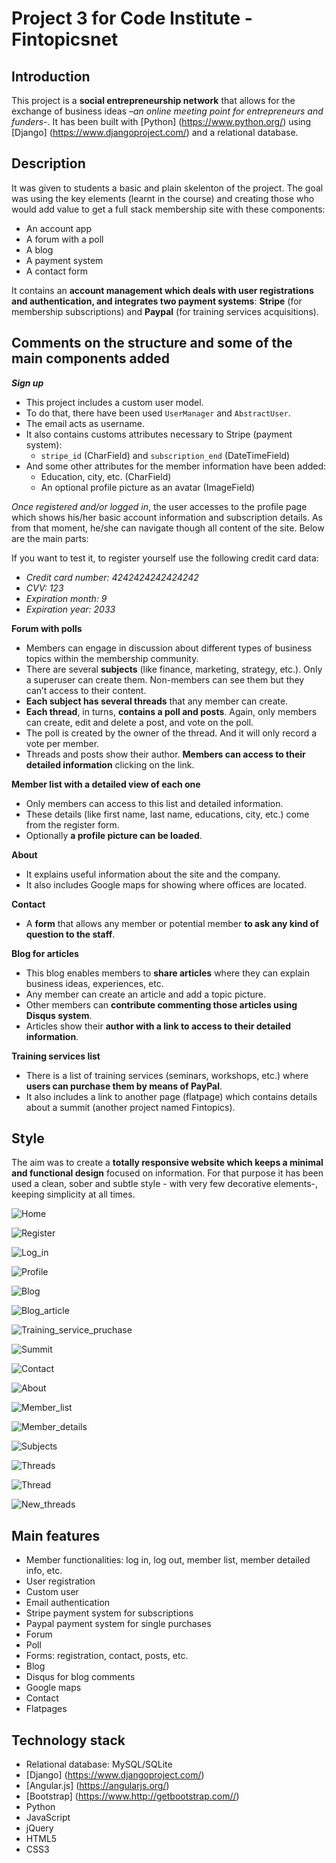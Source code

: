 # Project 3 for Code Institute - Fintopicsnet
## Introduction

This project is a **social entrepreneurship network** that allows for the exchange of business ideas –*an online meeting point for entrepreneurs and funders*-. It has been built with [Python] (https://www.python.org/) using [Django] (https://www.djangoproject.com/) and a relational database. 

## Description
It was given to students a basic and plain skelenton of the project. The goal was using the key elements (learnt in the course) and creating those who would add value to get a full stack membership site with these components: 
* An account app
* A forum with a poll
* A blog
* A payment system
* A contact form   

It contains an **account management which deals with user registrations and authentication, and integrates two payment systems**: **Stripe** (for membership subscriptions) and **Paypal** (for training services acquisitions).



## Comments on the structure and some of the main components added

*__Sign up__*
* This project includes a custom user model.
* To do that, there have been used `UserManager` and `AbstractUser`.
* The email acts as username. 
* It also contains customs attributes necessary to Stripe (payment system):
	* `stripe_id` (CharField) and `subscription_end` (DateTimeField)
* And some other attributes for the member information have been added:
	* Education, city, etc. (CharField)
	* An optional profile picture as an avatar (ImageField)

*Once registered and/or logged in*, the user accesses to the profile page which shows his/her basic account information and subscription details. As from that moment, he/she can navigate though all content of the site. Below are the main parts:



If you want to test it, to register yourself use the following credit card data:
  * *Credit card number: 4242424242424242*
  * *CVV: 123*
  * *Expiration month: 9*
  * *Expiration year: 2033*

**Forum with polls**
* Members can engage in discussion about different types of business topics within the membership community.
* There are several **subjects** (like finance, marketing, strategy, etc.). Only a superuser can create them. Non-members can see them but they can’t access to their content.
* **Each subject has several threads** that any member can create. 
* **Each thread**, in turns, **contains a poll and posts**. Again, only members can create, edit and delete a post, and vote on the poll.
* The poll is created by the owner of the thread. And it will only record a vote per member.
* Threads and posts show their author. **Members can access to their detailed information** clicking on the link. 



**Member list with a detailed view of each one**
* Only members can access to this list and detailed information.
* These details (like first name, last name, educations, city, etc.) come from the register form. 
* Optionally **a profile picture can be loaded**. 



**About**
* It explains useful information about the site and the company.
* It also includes Google maps for showing where offices are located. 



**Contact**
* A **form** that allows any member or potential member **to ask any kind of question to the staff**. 


**Blog for articles**
* This blog enables members to **share articles** where they can explain business ideas, experiences, etc.
* Any member can create an article and add a topic picture.
* Other members can **contribute commenting those articles using Disqus system**.
* Articles show their **author with a link to access to their detailed information**.



**Training services list** 
* There is a list of training services (seminars, workshops, etc.) where **users can purchase them by means of PayPal**. 
* It also includes a link to another page (flatpage) which contains details about a summit (another project named Fintopics).  



## Style
The aim was to create a **totally responsive website which keeps a minimal and functional design** focused on information. For that purpose it has been used a clean, sober and subtle style - with very few decorative elements-, keeping simplicity at all times. 


![Home](https://github.com/abmist/fintopicsnet_network/blob/master/static/images/README_screenshots/project_3_home.jpg)

![Register](https://github.com/abmist/fintopicsnet_network/blob/master/static/images/README_screenshots/project_3_register.jpg)

![Log_in](https://github.com/abmist/fintopicsnet_network/blob/master/static/images/README_screenshots/project_3_log_in.jpg)

![Profile](https://github.com/abmist/fintopicsnet_network/blob/master/static/images/README_screenshots/project_3_profile.jpg)

![Blog](https://github.com/abmist/fintopicsnet_network/blob/master/static/images/README_screenshots/project_3_blog.jpg)

![Blog_article](https://github.com/abmist/fintopicsnet_network/blob/master/static/images/README_screenshots/project_3_blog_article.jpg)

![Training_service_pruchase](https://github.com/abmist/fintopicsnet_network/blob/master/static/images/README_screenshots/project_3_training_service_purchase.jpg)

![Summit](https://github.com/abmist/fintopicsnet_network/blob/master/static/images/README_screenshots/project_3_summit.jpg)

![Contact](https://github.com/abmist/fintopicsnet_network/blob/master/static/images/README_screenshots/project_3_contact.jpg)

![About](https://github.com/abmist/fintopicsnet_network/blob/master/static/images/README_screenshots/project_3_about.jpg)

![Member_list](https://github.com/abmist/fintopicsnet_network/blob/master/static/images/README_screenshots/project_3_member_list.jpg)

![Member_details](https://github.com/abmist/fintopicsnet_network/blob/master/static/images/README_screenshots/project_3_member_details.jpg)

![Subjects](https://github.com/abmist/fintopicsnet_network/blob/master/static/images/README_screenshots/project_3_forum_subjects.jpg)

![Threads](https://github.com/abmist/fintopicsnet_network/blob/master/static/images/README_screenshots/project_3_forum_threads.jpg)

![Thread](https://github.com/abmist/fintopicsnet_network/blob/master/static/images/README_screenshots/project_3_forum_thread_and_posts.jpg)

![New_threads](https://github.com/abmist/fintopicsnet_network/blob/master/static/images/README_screenshots/project_3_forum_new_thread.jpg)

## Main features
* Member functionalities: log in, log out, member list, member detailed info, etc.
* User registration
* Custom user 
* Email authentication
* Stripe payment system for subscriptions
* Paypal payment system for single purchases
* Forum 
* Poll
* Forms: registration, contact, posts, etc.
* Blog
* Disqus for blog comments
* Google maps
* Contact
* Flatpages

## Technology stack
* Relational database: MySQL/SQLite
* [Django] (https://www.djangoproject.com/)
* [Angular.js] (https://angularjs.org/)
* [Bootstrap] (https://www.http://getbootstrap.com//)
* Python
* JavaScript
* jQuery
* HTML5
* CSS3

